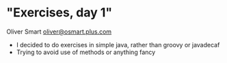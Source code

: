 "Exercises, day 1"
==================

Oliver Smart oliver@osmart.plus.com

* I decided to do exercises in simple java, rather than groovy or javadecaf
* Trying to avoid use of methods or anything fancy



